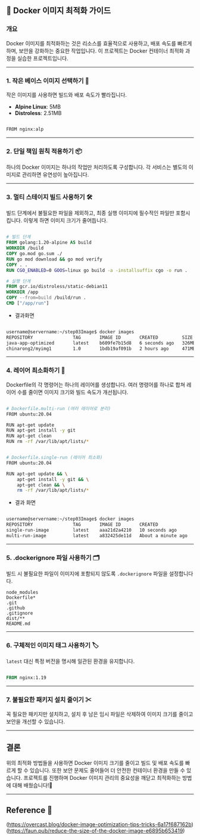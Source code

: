 ## 🐋 Docker 이미지 최적화 가이드

### 개요

Docker 이미지를 최적화하는 것은 리소스를 효율적으로 사용하고, 배포 속도를 빠르게 하며, 보안을 강화하는 중요한 작업입니다. 
이 프로젝트는 Docker 컨테이너 최적화 과정을 실습한 프로젝트입니다.

---

### 1. **작은 베이스 이미지 선택하기** 🐧

작은 이미지를 사용하면 빌드와 배포 속도가 빨라집니다.

- **Alpine Linux**: 5MB
- **Distroless**: 2.51MB

``` bash

FROM nginx:alp
```

---

### 2. **단일 책임 원칙 적용하기** 📦

하나의 Docker 이미지는 하나의 작업만 처리하도록 구성합니다. 각 서비스는 별도의 이미지로 관리하면 유연성이 높아집니다.

---

### 3. **멀티 스테이지 빌드 사용하기** 🛠

빌드 단계에서 불필요한 파일을 제외하고, 최종 실행 이미지에 필수적인 파일만 포함시킵니다. 이렇게 하면 이미지 크기가 줄어듭니다.

``` Dockerfile

# 빌드 단계
FROM golang:1.20-alpine AS build
WORKDIR /build
COPY go.mod go.sum ./
RUN go mod download && go mod verify
COPY . .
RUN CGO_ENABLED=0 GOOS=linux go build -a -installsuffix cgo -o run .

# 실행 단계
FROM gcr.io/distroless/static-debian11
WORKDIR /app
COPY --from=build /build/run .
CMD ["/app/run"]

```
- 결과화면

```bash

username@servername:~/step03Image$ docker images
REPOSITORY               TAG       IMAGE ID       CREATED         SIZE
java-app-optimized       latest    b609fe7b15d8   6 seconds ago   326MB
chinarong2/myimg1        1.0       1bdb19af091b   2 hours ago     471MB

```

---

### 4. **레이어 최소화하기** 🎯

Dockerfile의 각 명령어는 하나의 레이어를 생성합니다. 여러 명령어를 하나로 합쳐 레이어 수를 줄이면 이미지 크기와 빌드 속도가 개선됩니다.

```bash

# Dockerfile.multi-run (여러 레이어로 분리)
FROM ubuntu:20.04

RUN apt-get update
RUN apt-get install -y git
RUN apt-get clean
RUN rm -rf /var/lib/apt/lists/*

```

```bash

# Dockerfile.single-run (레이어 최소화)
FROM ubuntu:20.04

RUN apt-get update && \
    apt-get install -y git && \
    apt-get clean && \
    rm -rf /var/lib/apt/lists/*

```
- 결과 화면 
```bash

username@servername:~/step03Image$ docker images
REPOSITORY               TAG       IMAGE ID       CREATED              SIZE
single-run-image         latest    aaa21d2a4210   10 seconds ago       175MB
multi-run-image          latest    a832425de11d   About a minute ago   229MB

```

---

### 5. **.dockerignore 파일 사용하기** 🗂

빌드 시 불필요한 파일이 이미지에 포함되지 않도록 `.dockerignore` 파일을 설정합니다다.

```dockerignore
node_modules
Dockerfile*
.git
.github
.gitignore
dist/**
README.md

```

---

### 6. **구체적인 이미지 태그 사용하기** 🏷

`latest` 대신 특정 버전을 명시해 일관된 환경을 유지합니다.

```Dockerfile

FROM nginx:1.19

```

---

### 7. **불필요한 패키지 설치 줄이기** ✂

꼭 필요한 패키지만 설치하고, 설치 후 남은 임시 파일은 삭제하여 이미지 크기를 줄이고 보안을 개선할 수 있습니다.

---

## 결론

위의 최적화 방법들을 사용하면 Docker 이미지 크기를 줄이고 빌드 및 배포 속도를 빠르게 할 수 있습니다. 또한 보안 문제도 줄어들어 더 안전한 컨테이너 환경을 만들 수 있습니다. 
프로젝트를 진행하며 Docker 이미지 관리의 중요성을 깨닫고 최적화하는 방법에 대해 배웠습니다!🌟

---

## Reference 🫡
(https://overcast.blog/docker-image-optimization-tips-tricks-6a17f687162b)
<br>
(https://faun.pub/reduce-the-size-of-the-docker-image-e6895b653419)
